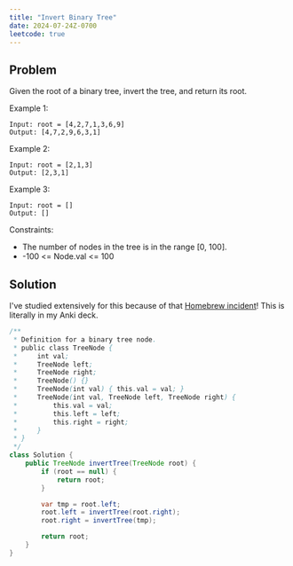 ```yaml
---
title: "Invert Binary Tree"
date: 2024-07-24Z-0700
leetcode: true
---
```


## Problem

Given the root of a binary tree, invert the tree, and return its root.

Example 1:

```text
Input: root = [4,2,7,1,3,6,9]
Output: [4,7,2,9,6,3,1]
```

Example 2:

```text
Input: root = [2,1,3]
Output: [2,3,1]
```

Example 3:

```text
Input: root = []
Output: []
```

Constraints:

- The number of nodes in the tree is in the range [0, 100].
- -100 <= Node.val <= 100

## Solution

I've studied extensively for this because of that [Homebrew incident](https://x.com/mxcl/status/608682016205344768?lang=en)! This is literally in my Anki deck.

```java
/**
 * Definition for a binary tree node.
 * public class TreeNode {
 *     int val;
 *     TreeNode left;
 *     TreeNode right;
 *     TreeNode() {}
 *     TreeNode(int val) { this.val = val; }
 *     TreeNode(int val, TreeNode left, TreeNode right) {
 *         this.val = val;
 *         this.left = left;
 *         this.right = right;
 *     }
 * }
 */
class Solution {
    public TreeNode invertTree(TreeNode root) {
        if (root == null) {
            return root;
        }

        var tmp = root.left;
        root.left = invertTree(root.right);
        root.right = invertTree(tmp);

        return root;
    }
}
```

